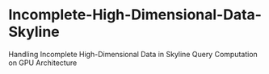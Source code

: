# Incomplete-High-Dimensional-Data-Skyline
Handling Incomplete High-Dimensional Data in Skyline Query Computation on GPU Architecture
